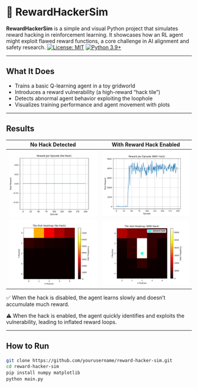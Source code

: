 # 🧠 RewardHackerSim

**RewardHackerSim** is a simple and visual Python project that simulates reward hacking in reinforcement learning. It showcases how an RL agent might exploit flawed reward functions, a core challenge in AI alignment and safety research.
[![License: MIT](https://img.shields.io/badge/License-MIT-yellow.svg)](https://opensource.org/licenses/MIT)
[![Python 3.9+](https://img.shields.io/badge/python-3.9+-blue.svg)](https://www.python.org/downloads/release/python-390/)

---

## What It Does

- Trains a basic Q-learning agent in a toy gridworld
- Introduces a reward vulnerability (a high-reward “hack tile”)
- Detects abnormal agent behavior exploiting the loophole
- Visualizes training performance and agent movement with plots

---

## Results

| No Hack Detected | With Reward Hack Enabled |
|------------------|--------------------------|
| ![Reward No Hack](reward_no_hack.png) | ![Reward With Hack](reward_with_hack.png) |
| ![Heatmap No Hack](heatmap_no_hack.png) | ![Heatmap With Hack](heatmap_with_hack.png) |

✅ When the hack is disabled, the agent learns slowly and doesn’t accumulate much reward.

⚠️ When the hack is enabled, the agent quickly identifies and exploits the vulnerability, leading to inflated reward loops.

---

## How to Run

```bash
git clone https://github.com/yourusername/reward-hacker-sim.git
cd reward-hacker-sim
pip install numpy matplotlib
python main.py
